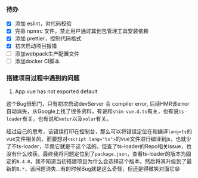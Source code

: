 ### 待办

-   [x] 添加 eslint，对代码校验
-   [x] 完善 npmrc 文件，禁止用户通过其他包管理工具安装依赖
-   [x] 添加 prettier，控制代码格式
-   [x]  初次启动项目报错
-   [ ] 添加webpack生产配置文件
-   [ ] 添加docker CI脚本

### 搭建项目过程中遇到的问题

1. App.vue has not exported default

这个Bug很邪门，只有初次启动devServer 会 compiler error, 后续HMR该error自动消失，从Google上找了很多资料，有说和`shim-vue.d.ts`有关，也有说`ts-loader`有关，也有说和`vetur`以及`volar`有关。

经过自己的思考，该错误打印在控制台，那么可以将错误定位在和编译`lang=ts`的vue文件相关的，而要想对`<script lang="ts">`的vue文件进行编译到js，也就少了不ts-loader，毕竟它就是干这个活的。但查了ts-loader的Repo相关issue，也没有什么收获。最终我将问题定位到了`package.json`，查看ts-loader的版本为固定的`8.4.0`，我不知道当初搭建项目为什么会选择这个版本。然后将其升级到了最新的`9.*`，该问题消失...有的时候Bug就是这么奇怪，但还是得微笑对面它😄
